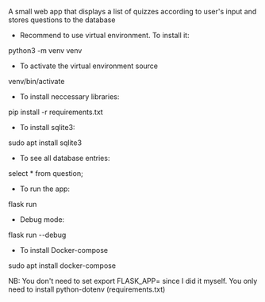 A small web app that displays a list of quizzes according to user's input and stores questions to the database

- Recommend to use virtual environment. 
To install it: 


python3 -m venv venv

- To activate the virtual environment source 


venv/bin/activate

- To install neccessary libraries:


pip install -r requirements.txt


- To install sqlite3:

sudo apt install sqlite3

- To see all database entries:

select * from question;

- To run the app:


flask run

- Debug mode:

flask run --debug

- To install Docker-compose

sudo apt install docker-compose


NB: You don't need to set export FLASK_APP= since I did it myself. You only need to install python-dotenv (requirements.txt)
